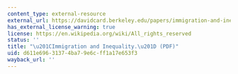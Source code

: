 ```yaml
---
content_type: external-resource
external_url: https://davidcard.berkeley.edu/papers/immigration-and-inequality.pdf
has_external_license_warning: true
license: https://en.wikipedia.org/wiki/All_rights_reserved
status: ''
title: "\u201CImmigration and Inequality.\u201D (PDF)"
uid: d611e696-3137-4ba7-9e6c-ff1a17e653f3
wayback_url: ''
---
```

